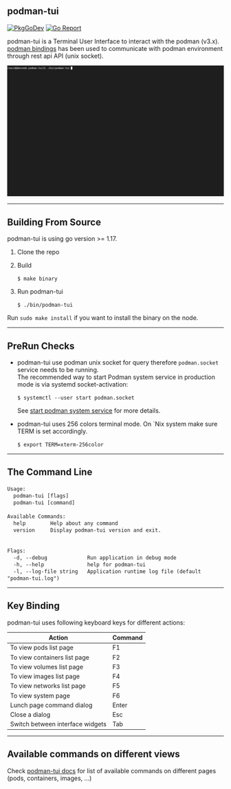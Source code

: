 ## podman-tui

[![PkgGoDev](https://pkg.go.dev/badge/github.com/containers/podman-tui)](https://pkg.go.dev/github.com/containers/podman-tui)
[![Go Report](https://goreportcard.com/badge/github.com/containers/podman-tui)](https://goreportcard.com/report/github.com/containers/podman-tui)

podman-tui is a Terminal User Interface to interact with the podman (v3.x).  
[podman bindings](https://github.com/containers/podman/tree/main/pkg/bindings) has been used to communicate with podman environment through rest api API (unix socket).

![Screenshot](./docs/podman-tui.gif)

---

## Building From Source

podman-tui is using go version >= 1.17. 
 1. Clone the repo
 2. Build

      ```shell
      $ make binary
      ```
 3. Run podman-tui

      ```shell
      $ ./bin/podman-tui
      ```

Run `sudo make install` if you want to install the binary on the node.

---

## PreRun Checks

* podman-tui use podman unix socket for query therefore `podman.socket` service needs to be running.  
    The recommended way to start Podman system service in production mode is via systemd socket-activation:  

    ```shell
    $ systemctl --user start podman.socket
    ```

    See [start podman system service](https://podman.io/blogs/2020/08/10/podman-go-bindings.html) for more details.

* podman-tui uses 256 colors terminal mode. On `Nix system make sure TERM is set accordingly.

    ```shell
    $ export TERM=xterm-256color
    ```

---

## The Command Line
```shell
Usage:
  podman-tui [flags]
  podman-tui [command]

Available Commands:
  help        Help about any command
  version     Display podman-tui version and exit.


Flags:
  -d, --debug             Run application in debug mode
  -h, --help              help for podman-tui
  -l, --log-file string   Application runtime log file (default "podman-tui.log")

```

---

## Key Binding

podman-tui uses following keyboard keys for different actions:

| Action                           | Command |
| -------------------------------- | ------- |
| To view pods list page           | F1      |
| To view containers list page     | F2      |
| To view volumes list page        | F3      |
| To view images list page         | F4      |
| To view networks list page       | F5      |
| To view system page              | F6      |
| Lunch page command dialog        | Enter   |
| Close a dialog                   | Esc     |
| Switch between interface widgets | Tab     |


---

## Available commands on different views

Check [podman-tui docs](./docs/README.md) for list of available commands on different pages (pods, containers, images, ...)

